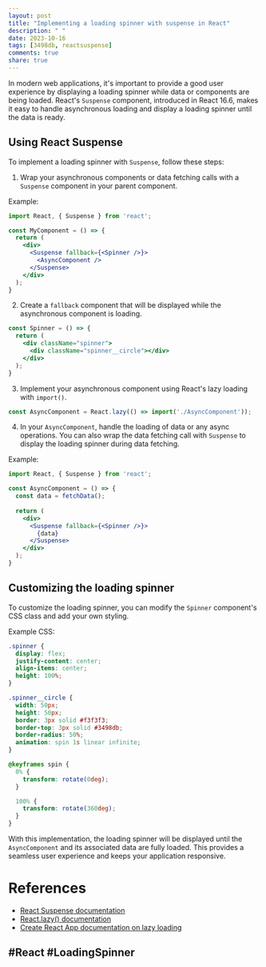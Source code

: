 ```yaml
---
layout: post
title: "Implementing a loading spinner with suspense in React"
description: " "
date: 2023-10-16
tags: [3498db, reactsuspense]
comments: true
share: true
---
```


In modern web applications, it's important to provide a good user experience by displaying a loading spinner while data or components are being loaded. React's `Suspense` component, introduced in React 16.6, makes it easy to handle asynchronous loading and display a loading spinner until the data is ready.

## Using React Suspense

To implement a loading spinner with `Suspense`, follow these steps:

1. Wrap your asynchronous components or data fetching calls with a `Suspense` component in your parent component.

Example: 

```jsx
import React, { Suspense } from 'react';

const MyComponent = () => {
  return (
    <div>
      <Suspense fallback={<Spinner />}>
        <AsyncComponent />
      </Suspense>
    </div>
  );
}
```

2. Create a `fallback` component that will be displayed while the asynchronous component is loading.

```jsx
const Spinner = () => {
  return (
    <div className="spinner">
      <div className="spinner__circle"></div>
    </div>
  );
}
```

3. Implement your asynchronous component using React's lazy loading with `import()`.

```jsx
const AsyncComponent = React.lazy(() => import('./AsyncComponent'));
```

4. In your `AsyncComponent`, handle the loading of data or any async operations. You can also wrap the data fetching call with `Suspense` to display the loading spinner during data fetching.

Example:

```jsx
import React, { Suspense } from 'react';

const AsyncComponent = () => {
  const data = fetchData();
  
  return (
    <div>
      <Suspense fallback={<Spinner />}>
        {data}
      </Suspense>
    </div>
  );
}
```

## Customizing the loading spinner

To customize the loading spinner, you can modify the `Spinner` component's CSS class and add your own styling.

Example CSS:

```css
.spinner {
  display: flex;
  justify-content: center;
  align-items: center;
  height: 100%;
}

.spinner__circle {
  width: 50px;
  height: 50px;
  border: 3px solid #f3f3f3;
  border-top: 3px solid #3498db;
  border-radius: 50%;
  animation: spin 1s linear infinite;
}

@keyframes spin {
  0% {
    transform: rotate(0deg);
  }

  100% {
    transform: rotate(360deg);
  }
}
```

With this implementation, the loading spinner will be displayed until the `AsyncComponent` and its associated data are fully loaded. This provides a seamless user experience and keeps your application responsive.

# References
- [React Suspense documentation](https://reactjs.org/docs/react-api.html#reactsuspense)
- [React.lazy() documentation](https://reactjs.org/docs/code-splitting.html#reactlazy)
- [Create React App documentation on lazy loading](https://create-react-app.dev/docs/code-splitting/#webpack)

## #React #LoadingSpinner